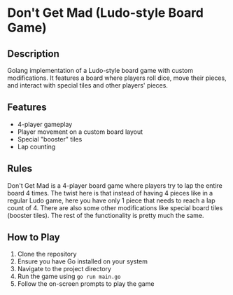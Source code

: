 # Don't Get Mad (Ludo-style Board Game)

## Description
Golang implementation of a Ludo-style board game with custom modifications. It features a board where players roll dice, move their pieces, and interact with special tiles and other players' pieces.

## Features
- 4-player gameplay
- Player movement on a custom board layout
- Special "booster" tiles
- Lap counting

## Rules
Don't Get Mad is a 4-player board game where players try to lap the entire board 4 times. The twist here is that instead of having 4 pieces like in a regular Ludo game, here you have only 1 piece that needs to reach a lap count of 4. There are also some other modifications like special board tiles (booster tiles). The rest of the functionality is pretty much the same.

## How to Play
1. Clone the repository
2. Ensure you have Go installed on your system
3. Navigate to the project directory
4. Run the game using `go run main.go`
5. Follow the on-screen prompts to play the game
